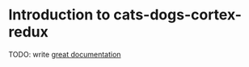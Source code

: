 # Introduction to cats-dogs-cortex-redux

TODO: write [great documentation](http://jacobian.org/writing/what-to-write/)
